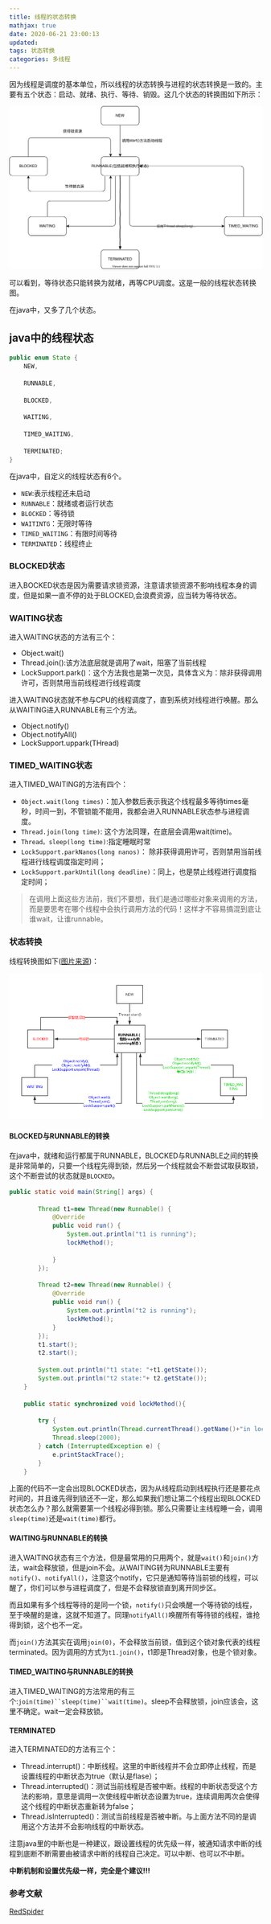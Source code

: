```yaml
---
title: 线程的状态转换
mathjax: true
date: 2020-06-21 23:00:13
updated:
tags: 状态转换
categories: 多线程
---
```


因为线程是调度的基本单位，所以线程的状态转换与进程的状态转换是一致的。主要有五个状态：启动、就绪、执行、等待、销毁。这几个状态的转换图如下所示：

![线程状态转换图](images/java-thread-state.drawio.svg)

可以看到，等待状态只能转换为就绪，再等CPU调度。这是一般的线程状态转换图。

在java中，又多了几个状态。

## java中的线程状态

``` java
public enum State {
    NEW,

    RUNNABLE,

    BLOCKED,

    WAITING,

    TIMED_WAITING,

    TERMINATED;
}
```

在java中，自定义的线程状态有6个。

- `NEW`:表示线程还未启动
- `RUNNABLE`：就绪或者运行状态
- `BLOCKED`：等待锁
- `WAITINTG`：无限时等待
- `TIMED_WAITING`：有限时间等待
- `TERMINATED`：线程终止



### BLOCKED状态

进入BOCKED状态是因为需要请求锁资源，注意请求锁资源不影响线程本身的调度，但是如果一直不停的处于BLOCKED,会浪费资源，应当转为等待状态。

### WAITING状态

进入WAITING状态的方法有三个：

- Object.wait()
- Thread.join():该方法底层就是调用了wait，阻塞了当前线程
- LockSupport.park()：这个方法我也是第一次见，具体含义为：除非获得调用许可，否则禁用当前线程进行线程调度

进入WAITING状态就不参与CPU的线程调度了，直到系统对线程进行唤醒。那么从WAITING进入RUNNABLE有三个方法。

- Object.notify()
- Object.notifyAll()
- LockSupport.uppark(THread)

### TIMED_WAITING状态

进入TIMED_WAITING的方法有四个：

- `Object.wait(long times)`：加入参数后表示我这个线程最多等待times毫秒，时间一到，不管锁能不能用，我都会进入RUNNABLE状态参与进程调度。
- `Thread.join(long time)`: 这个方法同理，在底层会调用wait(time)。
- `Thread。sleep(long time)`:指定睡眠时常
- `LockSupport.parkNanos(long nanos)`： 除非获得调用许可，否则禁用当前线程进行线程调度指定时间；
- `LockSupport.parkUntil(long deadline)`：同上，也是禁止线程进行调度指定时间；

> 在调用上面这些方法前，我们不要想，我们是通过哪些对象来调用的方法，而是要思考在哪个线程中会执行调用方法的代码！这样才不容易搞混到底让谁wait，让谁runnable。

### 状态转换

线程转换图如下([图片来源](http://concurrent.redspider.group/article/01/4.html))：

![java线程状态转换图](images/java-thread-state.png)

#### BLOCKED与RUNNABLE的转换

在java中，就绪和运行都属于RUNNABLE，BLOCKED与RUNNABLE之间的转换是非常简单的，只要一个线程先得到锁，然后另一个线程就会不断尝试取获取锁，这个不断尝试的状态就是`BLOCKED`。

``` java
public static void main(String[] args) {

        Thread t1=new Thread(new Runnable() {
            @Override
            public void run() {
                System.out.println("t1 is running");
                lockMethod();

            }
        });

        Thread t2=new Thread(new Runnable() {
            @Override
            public void run() {
                System.out.println("t2 is running");
                lockMethod();
            }
        });
        t1.start();
        t2.start();

        System.out.println("t1 state: "+t1.getState());
        System.out.println("t2 state:"+ t2.getState());
    }

    public static synchronized void lockMethod(){

        try {
            System.out.println(Thread.currentThread().getName()+"in lockMethod");
            Thread.sleep(2000);
        } catch (InterruptedException e) {
            e.printStackTrace();
        }
    }
```

上面的代码不一定会出现BLOCKED状态，因为从线程启动到线程执行还是要花点时间的，并且谁先得到锁还不一定，那么如果我们想让第二个线程出现BLOCKED状态怎么办？那么就需要第一个线程必得到锁。那么只需要让主线程睡一会，调用`sleep(time)`还是`wait(time)`都行。

#### WAITING与RUNNABLE的转换

进入WAITING状态有三个方法，但是最常用的只用两个，就是`wait()`和`join()`方法，wait会释放锁，但是join不会。从WAITING转为RUNNABLE主要有`notify()`、`notifyAll()`，注意这个notify，它只是通知等待当前锁的线程，可以醒了，你们可以参与进程调度了，但是不会释放锁直到离开同步区。

而且如果有多个线程等待的是同一个锁，`notify()`只会唤醒一个等待锁的线程，至于唤醒的是谁，这就不知道了。同理`notifyAll()`唤醒所有等待锁的线程，谁抢得到锁，这个也不一定。

而`join()`方法其实在调用`join(0)`，不会释放当前锁，值到这个锁对象代表的线程terminated。因为调用的方式为`t1.join()`，t1即是Thread对象，也是个锁对象。

#### TIMED_WAITING与RUNNABLE的转换

进入TIMED_WAITING的方法常用的有三个:`join(time)``sleep(time)``wait(time)`。sleep不会释放锁，join应该会，这里不确定。wait一定会释放锁。

#### TERMINATED

进入TERMINATED的方法有三个：

- Thread.interrupt()：中断线程。这里的中断线程并不会立即停止线程，而是设置线程的中断状态为true（默认是flase）；
- Thread.interrupted()：测试当前线程是否被中断。线程的中断状态受这个方法的影响，意思是调用一次使线程中断状态设置为true，连续调用两次会使得这个线程的中断状态重新转为false；
- Thread.isInterrupted()：测试当前线程是否被中断。与上面方法不同的是调用这个方法并不会影响线程的中断状态。

注意java里的中断也是一种建议，跟设置线程的优先级一样，被通知请求中断的线程到底断不断需要由被请求中断的线程自己决定。可以中断、也可以不中断。

**中断机制和设置优先级一样，完全是个建议!!!**

### 参考文献

[RedSpider](http://concurrent.redspider.group/article/01/4.html)